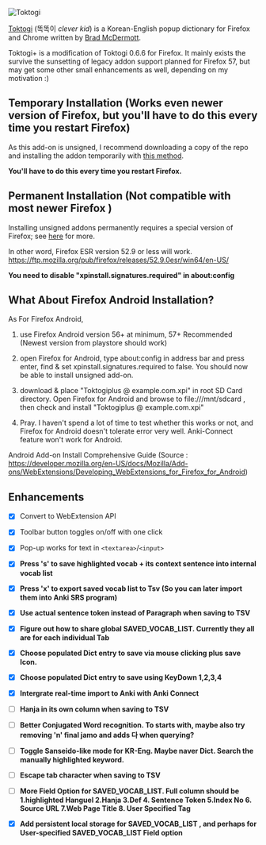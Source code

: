 ![Toktogi](addon/images/64.png)


[Toktogi](http://www.toktogi.com/) (똑똑이 _clever kid_) is a Korean-English popup dictionary
for Firefox and Chrome written by [Brad McDermott](http://bradmcdermott.com/).

Toktogi+ is a modification of Toktogi 0.6.6 for Firefox. It mainly exists the survive the
sunsetting of legacy addon support planned for Firefox 57, but may get some other small
enhancements as well, depending on my motivation :)

## Temporary Installation (Works even newer version of Firefox, but you'll have to do this every time you restart Firefox)

As this add-on is unsigned, I recommend downloading a copy of the repo and installing the addon temporarily with
[this method](https://developer.mozilla.org/en-US/Add-ons/WebExtensions/Temporary_Installation_in_Firefox).

**You'll have to do this every time you restart Firefox.**


## Permanent Installation (Not compatible with most newer Firefox )

Installing unsigned addons permanently requires a special version of Firefox; see
[here](https://wiki.mozilla.org/Addons/Extension_Signing#FAQ) for more.

In other word, Firefox ESR version 52.9 or less will work. https://ftp.mozilla.org/pub/firefox/releases/52.9.0esr/win64/en-US/

**You need to disable "xpinstall.signatures.required" in about:config**

## What About Firefox Android Installation?

As For Firefox Android, 

1. use Firefox Android version 56+ at minimum, 57+ Recommended (Newest version from playstore should work)

2. open Firefox for Android, type about:config in address bar and press enter, find & set xpinstall.signatures.required to false. You should now be able to install unsigned add-on.

3. download & place "Toktogiplus @ example.com.xpi" in root SD Card directory. Open Firefox for Android and browse to file:///mnt/sdcard , then check and install "Toktogiplus @ example.com.xpi"

4. Pray. I haven't spend a lot of time to test whether this works or not, and Firefox for Android doesn't tolerate error very well. Anki-Connect feature won't work for Android.


Android Add-on Install Comprehensive Guide (Source : https://developer.mozilla.org/en-US/docs/Mozilla/Add-ons/WebExtensions/Developing_WebExtensions_for_Firefox_for_Android)


## Enhancements

- [x] Convert to WebExtension API
- [x] Toolbar button toggles on/off with one click
- [x] Pop-up works for text in `<textarea>`/`<input>`
- [x] **Press 's' to save highlighted vocab + its context sentence into internal vocab list**
- [x] **Press 'x' to export saved vocab list to Tsv (So you can later import them into Anki SRS program)**
- [x] **Use actual sentence token instead of Paragraph when saving to TSV**
- [x] **Figure out how to share global SAVED_VOCAB_LIST. Currently they all are for each individual Tab**
- [x] **Choose populated Dict entry to save via mouse clicking plus save Icon.**
- [x] **Choose populated Dict entry to save using KeyDown 1,2,3,4** 
- [x] **Intergrate real-time import to Anki with Anki Connect**
- [ ] **Hanja in its own  column when saving to TSV**
- [ ] **Better Conjugated Word recognition. To starts with, maybe also try removing 'n' final jamo and adds 다 when querying?**
- [ ] **Toggle Sanseido-like mode for KR-Eng. Maybe naver Dict. Search the manually highlighted keyword.**




- [ ] **Escape tab character when saving to TSV**

- [ ] **More Field Option for SAVED_VOCAB_LIST. Full column should be  1.highlighted Hanguel 2.Hanja 3.Def   4. Sentence Token
					5.Index No   6. Source URL  7.Web Page Title  8. User Specified Tag**

- [x] **Add persistent local storage for SAVED_VOCAB_LIST , and perhaps for User-specified SAVED_VOCAB_LIST Field option**


